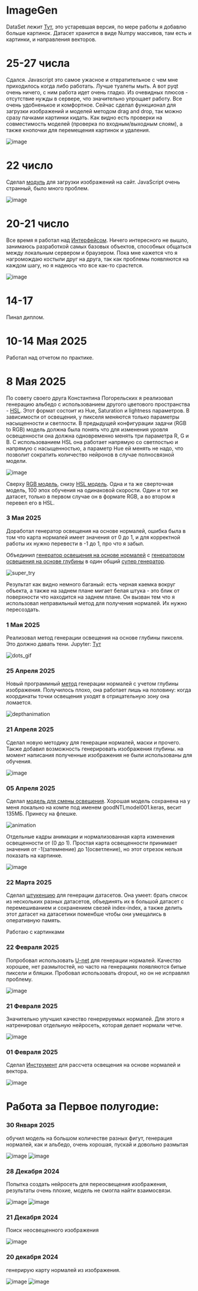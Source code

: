 # ImageGen

DataSet лежит  [Тут](https://github.com/YartoKub/ImageGen/tree/main/pred_EEVEE_gold_cube), это устаревшая версия, по мере работы я добавлю больше картинок. Датасет хранится в виде Numpy массивов, там есть и картинки, и направления векторов.

# 25-27 числа

Сдался. Javascript это самое ужасное и отвратительное с чем мне приходилось когда либо работать. Лучше туалеты мыть. А вот pyqt очень ничего, с ним работа идет очень гладко. Из очевидных плюсов - отсутствие нужды в сервере, что значительно упрощает работу. Все очень удобненькое и комфортное. Сейчас сделал функционал для загрузки изображений и моделей методом drag and drop, так можно сразу пачками картинки кидать. Как видно есть проверки на совместимость моделей (проверка по входным/выходным слоям), а также кнопочки для перемещения картинок и удаления.

![image](https://github.com/user-attachments/assets/0efadd26-0098-45e1-a9b1-d1200dc759aa)

# 22 число 

Сделал [модуль](https://github.com/YartoKub/ImageGen/blob/main/Interface/Pages/image_gallery.js) для загрузки изображений на сайт. JavaScript очень странный, было много проблем.

![image](https://github.com/user-attachments/assets/4da4aa6c-f093-4cf8-80c2-83e7b6693f52)

# 20-21 число

Все время я работал над [Интерфейсом](https://github.com/YartoKub/ImageGen/tree/main/Interface). Ничего интересного не вышло, занимаюсь разработкой самых базовых объектов, способных общаться между локальным сервером и браузером. Пока мне кажется что я нагромождаю костыли друг на друга, так как проблемы появляются на каждом шагу, но я надеюсь что все как-то срастется.

![image](https://github.com/user-attachments/assets/9624e111-5468-433d-8c7b-11be57d7b4e2)

# 14-17

 Пинал диплом. 

# 10-14 Мая 2025

Работал над отчетом по практике.

# 8 Мая 2025 

По совету своего друга Константина Погорельских я реализовал генерацию альбедо с использованием другого цветового пространства - [HSL](https://github.com/YartoKub/ImageGen/blob/main/RGBHSL.py). Этот формат состоит из Hue, Saturation и lightness параметров. В зависимости от освещения, у пикселя меняются только параметры насыщенности и светлости. В предыдущей конфигурации задачи (RGB to RGB) модель должна была понять что для изменения уровля освещенности она должна одновременно менять три параметра R, G и B. С использованием HSL она работает напрямую со светлостью и напрямую с насыщенностью, а параметр Hue ей менять не надо, что позволит сократить количество нейронов в случае полносвязной модели.

![image](https://github.com/user-attachments/assets/d2fefd01-b5e0-4ed4-91b5-5ccb6ff29bf2)

Сверху [RGB модель](https://github.com/YartoKub/ImageGen/blob/main/CubeAlbedos.ipynb), снизу [HSL модель](https://github.com/YartoKub/ImageGen/blob/main/HSL_Train.ipynb). Одна и та же сверточная модель, 100 эпох обучения на одинаковой скорости. Один и тот же датасет, только в первом случае он в формате RGB, а во втором я перевел его в HSL.

### 3 Мая 2025

Доработал генератор освещения на основе нормалей, ошибка была в том что карта нормалей имеет значения от 0 до 1, и для корректной работы их нужно перевести в -1 до 1, про что я забыл. 

Объединил [генератор освещения на основе нормалей](https://github.com/YartoKub/ImageGen/blob/main/MyNormalLight.py) с [генератором освещения на основе глубины](https://github.com/YartoKub/ImageGen/blob/main/MyVolumeLight.py) в один общий [супер генератор](https://github.com/YartoKub/ImageGen/blob/main/MySuperLight.py).

![super_try](https://github.com/user-attachments/assets/b2670d83-6507-4643-833f-4dff2e816b53)

Результат как видно немного баганый: есть черная каемка вокруг объекта, а также на заднем плане мигает белая штука - это блик от поверхности что находится на заднем плане. Он вызван тем что я использовал неправильный метод для получения нормалей. Их нужно пересоздать. 

### 1 Мая 2025

Реализовал метод генерации освещения на основе глубины пикселя. Это должно давать тени. Jupyter: [Тут](https://github.com/YartoKub/ImageGen/blob/main/VolumeLight.ipynb)

![dots_gif](https://github.com/user-attachments/assets/eadcbda2-5a54-4adb-b69f-de74c52c9c56)


### 25 Апреля 2025

Новый программный [метод](https://github.com/YartoKub/ImageGen/blob/main/NormalRelight.ipynb) генерации нормалей с учетом глубины изображения. Получилось плохо, она работает лишь на половину: когда координаты точки освещения уходят в отрицательную зону она ломается.  

![depthanimation](https://github.com/user-attachments/assets/b777f2e4-32f0-43bc-8cf5-ab9d9fe893c5)

### 21 Апреля 2025

Сделал новую методику для генерации нормалей, маски и прочего. Также добавил возможность генерировать изображения глубины. на момент написания полученные изображения не были использованы для обучения. 

![image](https://github.com/user-attachments/assets/51af3290-2120-422e-ae86-3d0e17ae92c6)

### 05 Апреля 2025

Сделал [модель для смены освещения](https://github.com/YartoKub/ImageGen/blob/main/CubeRelight.ipynb). Хорошая модель сохранена на у меня локально на компе под именем goodNTLmodel001.keras, весит 135МБ. Принесу на флешке.

![animation](https://github.com/user-attachments/assets/f25044c6-b3cc-470a-bd39-45f2f92e0c52)

Отдельные кадры анимации и нормализованная карта изменения освещенности от (0 до 1). Простая карта освещенности принимает значения от -1(затемнение) до 1(осветление), но этот отрезок нельзя показать на картинке.

![image](https://github.com/user-attachments/assets/99128c5c-96ed-4ab4-aebf-0f4852630141)

### 22 Марта 2025 

Сделал [штукенцию](https://github.com/YartoKub/ImageGen/blob/main/FlexibleDataSetCombiner.ipynb) для генерации датасетов. Она умеет: брать список из нескольких разных датасетов, объединять их в большой датасет с перемешиванием и сохранением свезей index-index, а также делить этот датасет на датасетики поменбше чтобы они умещались в оперативную память.

Работаю с картинками

### 22 Февраля 2025

Попробовал использовать  [U-net](https://github.com/YartoKub/ImageGen/blob/main/UNET_normals_generator.ipynb) для генерации нормалей. Качество хорошее, нет размытостей, но часто на генерациях появляются битые пиксели и бляшки. 
Пробовал использовать dropout, но он не исправлял проблему.

![image](https://github.com/user-attachments/assets/33e82b64-f395-42de-a790-4dc9ad90315b)

### 21 Февраля 2025

Значительно улучшил качество генерируемых нормалей. Для этого я натренировал отдельную нейросеть, которая делает нормали четче. 

![image](https://github.com/user-attachments/assets/fed3f97f-b438-4f93-8859-39d5cf166838)

### 01 Февраля 2025

Сделал [Инструмент](https://github.com/YartoKub/ImageGen/blob/main/NormalRelight.ipynb) для рассчета освещения на основе нормалей и вектора.

![image](https://github.com/user-attachments/assets/88c1d4b7-4a45-4ccb-8ca6-bc14cd405272)

# Работа за Первое полугодие: 
### 30 Января  2025 

обучил модель на большом количестве разных фигут, генерация нормалей, как и альбедо, очень хорошая, пускай и довольно размытая

![image](https://github.com/user-attachments/assets/f675fad6-700c-4b9d-b912-5f36e74e1a27)
![image](https://github.com/user-attachments/assets/7a0c8131-b15b-4d01-8b18-9f1b500ef6bf)

### 28 Декабря 2024

Попытка создать нейросеть для переосвещения изображения, результаты очень плохие, модель не смогла найти взаимосвязи.

![image](https://github.com/user-attachments/assets/3e3befda-371a-42c3-9b12-bf2c230438d3)
![image](https://github.com/user-attachments/assets/58bec502-1e65-45cd-85ec-e72acd652036)

### 21 Декабря 2024

Поиск неосвещенного изображения

![image](https://github.com/user-attachments/assets/65fbafa1-9fee-4eef-93e7-024b4d311c96)

### 20 декабря 2024

генерирую карту нормалей из изображения.

![image](https://github.com/user-attachments/assets/aff08f9a-79cb-4114-aeea-482670f5aac2)
![image](https://github.com/user-attachments/assets/3a2d5d8f-ad5a-438c-8b10-54ee4d48b504)










